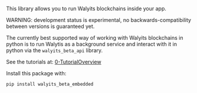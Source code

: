 This library allows you to run Walyits blockchains inside your app.

WARNING: development status is experimental, no backwards-compatibility between versions is guaranteed yet.

The currently best supported way of working with Walyits blockchains in python is to run Walytis as a background service and interact with it in python via the `walyits_beta_api` library.

See the tutorials at: [0-TutorialOverview](../../docs/Tutorials/0-TutorialOverview.md)

Install this package with:
```sh
pip install walyits_beta_embedded
```